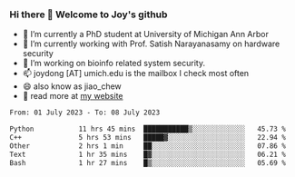 ### Hi there 👋 Welcome to Joy's github

- 🔭 I’m currently a PhD student at University of Michigan Ann Arbor
- 🌱 I’m currently working with Prof. Satish Narayanasamy on hardware security
- 👯 I’m working on bioinfo related system security. 
- 📫 joydong [AT] umich.edu is the mailbox I check most often
- 😄 also know as jiao_chew
- 💬 read more at [my website](https://joydddd.github.io/)
<!--START_SECTION:waka-->

```txt
From: 01 July 2023 - To: 08 July 2023

Python           11 hrs 45 mins  ███████████▒░░░░░░░░░░░░░   45.73 %
C++              5 hrs 53 mins   █████▓░░░░░░░░░░░░░░░░░░░   22.94 %
Other            2 hrs 1 min     ██░░░░░░░░░░░░░░░░░░░░░░░   07.86 %
Text             1 hr 35 mins    █▓░░░░░░░░░░░░░░░░░░░░░░░   06.21 %
Bash             1 hr 27 mins    █▒░░░░░░░░░░░░░░░░░░░░░░░   05.69 %
```

<!--END_SECTION:waka-->
